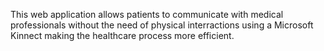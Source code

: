 This web application allows patients to communicate with medical professionals without the need of physical interractions using a Microsoft Kinnect making the healthcare process more efficient. 
